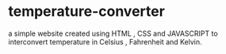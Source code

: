 # temperature-converter
a simple website created using HTML , CSS and JAVASCRIPT to interconvert temperature in Celsius , Fahrenheit and Kelvin.
